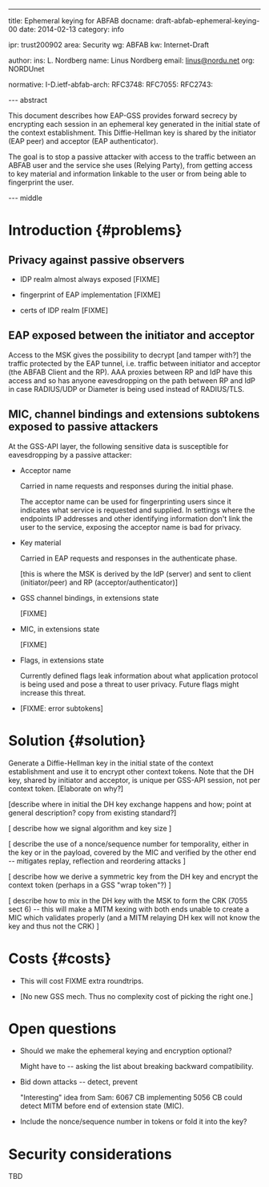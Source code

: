 ---
title: Ephemeral keying for ABFAB
docname: draft-abfab-ephemeral-keying-00
date: 2014-02-13
category: info

ipr: trust200902
area: Security
wg: ABFAB
kw: Internet-Draft

author:
  ins: L. Nordberg
  name: Linus Nordberg
  email: linus@nordu.net
  org: NORDUnet

normative:
  I-D.ietf-abfab-arch:
  RFC3748:
  RFC7055:
  RFC2743:

--- abstract

This document describes how EAP-GSS provides forward secrecy by
encrypting each session in an ephemeral key generated in the initial
state of the context establishment. This Diffie-Hellman key is shared
by the initiator (EAP peer) and acceptor (EAP authenticator).

The goal is to stop a passive attacker with access to the traffic
between an ABFAB user and the service she uses (Relying Party), from
getting access to key material and information linkable to the user or
from being able to fingerprint the user.

--- middle

Introduction {#problems}
============

Privacy against passive observers
---------------------------------

- IDP realm almost always exposed
[FIXME]

- fingerprint of EAP implementation
[FIXME]

- certs of IDP realm
[FIXME]

EAP exposed between the initiator and acceptor
----------------------------------------------

Access to the MSK gives the possibility to decrypt [and tamper with?]
the traffic protected by the EAP tunnel, i.e. traffic between
initiator and acceptor (the ABFAB Client and the RP). AAA proxies
between RP and IdP have this access and so has anyone eavesdropping on
the path between RP and IdP in case RADIUS/UDP or Diameter is being
used instead of RADIUS/TLS.

MIC, channel bindings and extensions subtokens exposed to passive attackers
---------------------------------------------------------------------------

At the GSS-API layer, the following sensitive data is susceptible for
eavesdropping by a passive attacker:

- Acceptor name

  Carried in name requests and responses during the initial phase.
  
  The acceptor name can be used for fingerprinting users since it
  indicates what service is requested and supplied. In settings where
  the endpoints IP addresses and other identifying information don't
  link the user to the service, exposing the acceptor name is bad for
  privacy.

- Key material

  Carried in EAP requests and responses in the authenticate phase.
  
  [this is where the MSK is derived by the IdP (server) and sent to
  client (initiator/peer) and RP (acceptor/authenticator)]

- GSS channel bindings, in extensions state

  [FIXME]

- MIC, in extensions state

  [FIXME]

- Flags, in extensions state
  
  Currently defined flags leak information about what application
  protocol is being used and pose a threat to user privacy. Future
  flags might increase this threat.

- [FIXME: error subtokens]

Solution {#solution}
========

Generate a Diffie-Hellman key in the initial state of the context
establishment and use it to encrypt other context tokens. Note that
the DH key, shared by initiator and acceptor, is unique per GSS-API
session, not per context token. [Elaborate on why?]

[describe where in initial the DH key exchange happens and how; point
at general description? copy from existing standard?]

[ describe how we signal algorithm and key size ]

[ describe the use of a nonce/sequence number for temporality, either
in the key or in the payload, covered by the MIC and verified by the
other end -- mitigates replay, reflection and reordering attacks ]

[ describe how we derive a symmetric key from the DH key and encrypt
the context token (perhaps in a GSS "wrap token"?) ]

[ describe how to mix in the DH key with the MSK to form the CRK (7055
sect 6) -- this will make a MITM kexing with both ends unable to
create a MIC which validates properly (and a MITM relaying DH kex will
not know the key and thus not the CRK) ]

Costs {#costs}
=====

- This will cost FIXME extra roundtrips.

- [No new GSS mech. Thus no complexity cost of picking the right one.]

Open questions
==============

- Should we make the ephemeral keying and encryption optional?

  Might have to -- asking the list about breaking backward compatibility.
- Bid down attacks -- detect, prevent

  "Interesting" idea from Sam: 6067 CB implementing 5056 CB could
  detect MITM before end of extension state (MIC).
- Include the nonce/sequence number in tokens or fold it into the key?

Security considerations
=======================
TBD
